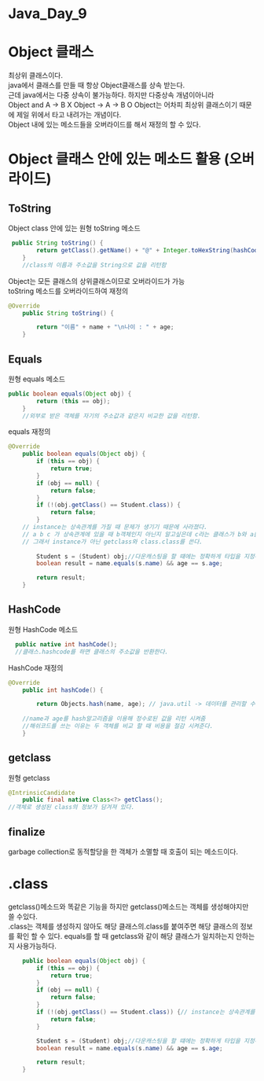 # Java_Day_9

# Object 클래스
최상위 클래스이다.  
java에서 클래스를 만들 때 항상 Object클래스를 상속 받는다.  
근데 java에서는 다중 상속이 불가능하다. 하지만 다중상속 개념이아니라  
Object and A -> B X  Object -> A -> B  O
Object는 어차피 최상위 클래스이기 때문에 제일 위에서 타고 내려가는 개념이다.  
Object 내에 있는 메소드들을 오버라이드를 해서 재정의 할 수 있다.

# Object 클래스 안에 있는 메소드 활용 (오버라이드)

## ToString

Object class 안에 있는 원형 toString 메소드
```java
 public String toString() {
        return getClass().getName() + "@" + Integer.toHexString(hashCode());
    }
    //class의 이름과 주소값을 String으로 값을 리턴함
```

Object는 모든 클래스의 상위클래스이므로 오버라이드가 가능  
toString 메소드를 오버라이드하여 재정의
```java
@Override
	public String toString() {

		return "이름" + name + "\n나이 : " + age;
	}
```

## Equals

원형 equals 메소드
```java
public boolean equals(Object obj) {
        return (this == obj);
    }
    //외부로 받은 객체를 자기의 주소값과 같은지 비교한 값을 리턴함.
```

equals 재정의

```java
@Override
	public boolean equals(Object obj) {
		if (this == obj) {
			return true;
		}
		if (obj == null) {
			return false;
		}
		if (!(obj.getClass() == Student.class)) {
			return false;
		}
    // instance는 상속관계를 가질 때 문제가 생기기 때문에 사라졌다.
    // a b c 가 상속관계에 있을 때 b객체인지 아닌지 알고싶은데 c라는 클래스가 b와 a를 포함하는 관계성 때문에 true가 반환된다.
    // 그래서 instance가 아닌 getclass와 class.class를 쓴다.
    
		Student s = (Student) obj;//다운캐스팅을 할 떄에는 정확하게 타입을 지정해라.
		boolean result = name.equals(s.name) && age == s.age;

		return result;
	}

```

## HashCode

원형 HashCode 메소드
```java
  public native int hashCode();
  //클래스.hashcode를 하면 클래스의 주소값을 반환한다.
```
HashCode 재정의

```java
@Override
	public int hashCode() {

		return Objects.hash(name, age); // java.util -> 데이터를 관리할 수 있는 도구들이 있음.
    
    //name과 age를 hash알고리즘을 이용해 정수로된 값을 리턴 시켜줌
    //해쉬코드를 쓰는 이유는 두 객체를 비교 할 때 비용을 절감 시켜준다.
	}
```
## getclass

원형 getclass

```java
@IntrinsicCandidate
    public final native Class<?> getClass();
//객체로 생성된 class의 정보가 담겨져 있다.
```

## finalize
garbage collection로 동적할당을 한 객체가 소멸할 때 호출이 되는 메소드이다.


# .class
getclass()메소드와 똑같은 기능을 하지만 getclass()메소드는 객체를 생성해야지만 쓸 수있다.  
.class는 객체를 생성하지 않아도 해당 클래스의.class를 붙여주면 해당 클래스의 정보를 확인 할 수 있다.
equals를 할 때 getclass와 같이 해당 클래스가 일치하는지 안하는지 사용가능하다.
```java
	public boolean equals(Object obj) {
		if (this == obj) {
			return true;
		}
		if (obj == null) {
			return false;
		}
		if (!(obj.getClass() == Student.class)) {// instance는 상속관계를 가질 때 문제가 생기기 때문에 사라졌다.
			return false;
		}

		Student s = (Student) obj;//다운캐스팅을 할 떄에는 정확하게 타입을 지정해라.
		boolean result = name.equals(s.name) && age == s.age;

		return result;
	}

```

